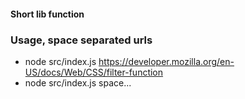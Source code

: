 #### Short lib function

### Usage, space separated urls
- node src/index.js https://developer.mozilla.org/en-US/docs/Web/CSS/filter-function
- node src/index.js <url>space<urls>...